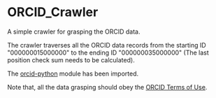 ORCID_Crawler
=============

A simple crawler for grasping the ORCID data.

<p>The crawler traverses all the ORCID data records from the starting ID "000000015000000" to the ending ID "000000035000000" (The last position check sum needs to be calculated).</p>
<p>The <a href="https://github.com/scholrly/orcid-python">orcid-python</a> module has been imported.</p>
<p>Note that, all the data grasping should obey the <a href="http://orcid.org/legal">ORCID Terms of Use</a>.</p>
